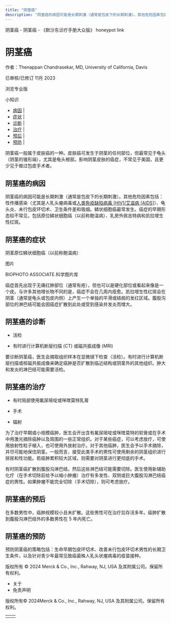```yaml
---
title: "阴茎癌"
description: "阴茎癌的病因可能是长期刺激（通常是包皮下的长期刺激）。其他危险因素包括：性传播感染（尤其是人乳头瘤病毒或[人类免疫缺陷病毒 \\[HIV\\]/艾滋病 \\[AIDS\\]](./{3968D7F9-A6D5-4548-9FEE-9B14C4949664}.html)）、龟头炎、未行包皮环切术、卫生条件差和吸烟。鳞状细胞癌最常发生。癌症的早期形态较不常见，包括原位鳞状细胞癌（以前称鲍温病）、乳房外佩吉特病和凯拉增生性红斑。"
---
```


﻿阴茎癌 \- 阴茎癌 \- 《默沙东诊疗手册大众版》 honeypot link

# 阴茎癌

作者：Thenappan Chandrasekar, MD, University of California, Davis

已审核/已修订 11月 2023

浏览专业版

小知识

- [病因](#病因_v8572099_zh) \|
- [症状](#症状_v8572108_zh) \|
- [诊断](#诊断_v8572112_zh) \|
- [治疗](#治疗_v8572115_zh) \|
- [预后](#预后_v86114969_zh) \|
- [预防](#预防_v44323670_zh) \|

阴茎癌一般属于皮肤癌的一种。皮肤癌可发生于阴茎的任何部位，但最常见于龟头（阴茎的锥形端），尤其是龟头根部。影响阴茎皮肤的癌症，不常见于美国，且更少见于做过包皮手术者。

## 阴茎癌的病因

阴茎癌的病因可能是长期刺激（通常是包皮下的长期刺激）。其他危险因素包括：性传播感染（尤其是人乳头瘤病毒或[人类免疫缺陷病毒 \[HIV\]/艾滋病 \[AIDS\]](./{3968D7F9-A6D5-4548-9FEE-9B14C4949664}.html)）、龟头炎、未行包皮环切术、卫生条件差和吸烟。鳞状细胞癌最常发生。癌症的早期形态较不常见，包括原位鳞状细胞癌（以前称鲍温病）、乳房外佩吉特病和凯拉增生性红斑。

## 阴茎癌的症状

阴茎原位鳞状细胞癌（以前称鲍温病）



图片

BIOPHOTO ASSOCIATE.科学图片库

癌症首先出现于无痛红肿部位（通常有疮），但也可以是硬化部位或看起来像是一个疣。与许多其他增长物不同的是，癌症不会在几周内痊愈。凯拉增生性红斑会在阴茎（通常是龟头或包皮内侧）上产生一个单独的平滑或结痂的发红区域。腹股沟部位的淋巴结可能会因癌症扩散到此处或受到感染并发炎而增大。

## 阴茎癌的诊断

- 活检

- 有时进行计算机断层扫描 (CT) 或磁共振成像 (MRI)


要诊断阴茎癌，医生会摘取组织样本在显微镜下检查（活检）。有时进行计算机断层扫描或核磁共振成像来确定癌肿是否扩散到临近结构或阴茎外的其他组织。肿大和发炎的淋巴结可能需要活检。

## 阴茎癌的治疗

- 有时局部使用氟尿嘧啶或咪喹莫特乳膏

- 手术

- 辐射


为了治疗早期或小规模癌肿，医生会开出含有氟尿嘧啶或咪喹莫特的软膏或在手术中用激光摘除癌肿以及周围的一些正常组织。对于某些癌症，可以考虑放疗，可使用放射性粒子植入，也可使用外放射治疗。对于其他癌肿，医生会予以手术摘除，并尽可能地保住阴茎。一般而言，接受此类手术的男性可使用剩余的阴茎组织进行排尿和性功能。若癌肿累积较大区域，则需要对阴茎进行更彻底的手术。

有时阴茎癌扩散到腹股沟淋巴结，然后这些淋巴结可能需要切除。医生使用新辅助化疗（在手术切除前给予以缩小肿瘤）治疗有多发性、双侧或巨大腹股沟淋巴结癌症的男性。如果肿瘤不能完全切除（手术切除），则可考虑放疗。

## 阴茎癌的预后

在多数男性中，癌肿规模较小且未扩散。这些男性可在治疗后存活多年。癌肿扩散到腹股沟淋巴结外的多数男性在 5 年内死亡。

## 阴茎癌的预防

预防阴茎癌的策略包括：生命早期包皮环切术、改善未行包皮环切术男性的长期卫生条件，以及针对青少年最常见致癌菌株人乳头状瘤病毒的疫苗接种。



版权所有 © 2024
Merck & Co., Inc., Rahway, NJ, USA 及其附属公司。保留所有权利。

- 关于
- 免责声明

版权所有© 2024Merck & Co., Inc., Rahway, NJ, USA 及其附属公司。保留所有权利。

|     |     |
| --- | --- |
|  |  |
